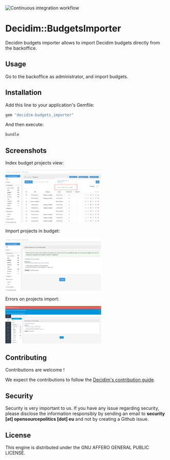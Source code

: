 ![Continuous integration workflow](https://github.com/OpenSourcePolitics/decidim-module-budgets_importer/actions/workflows/ci_budgets_importer.yml/badge.svg)

# Decidim::BudgetsImporter

Decidim budgets importer allows to import Decidim budgets directly from the backoffice.

## Usage

Go to the backoffice as administrator, and import budgets.

## Installation

Add this line to your application's Gemfile:

```ruby
gem "decidim-budgets_importer"
```

And then execute:

```bash
bundle
```

## Screenshots

Index budget projects view:

<img alt="Index budget projects view" src="./docs/assets/projects_index_view.png" width="300"/>

Import projects in budget:

<img alt="Import projects in budget" src="./docs/assets/import_project_new.png" width="300"/>

Errors on projects import:

<img alt="Errors on projects import" src="./docs/assets/errors_on_import.png" width="300"/>

## Contributing

Contributions are welcome !

We expect the contributions to follow the [Decidim's contribution guide](https://github.com/decidim/decidim/blob/develop/CONTRIBUTING.adoc).

## Security

Security is very important to us. If you have any issue regarding security, please disclose the information responsibly by sending an email to __security [at] opensourcepolitics [dot] eu__ and not by creating a Github issue.

## License

This engine is distributed under the GNU AFFERO GENERAL PUBLIC LICENSE.
